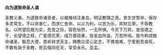 **向为道致命圣人诵**

圣教义勇、为道致命诸圣者，以被难倾注身血，明证教理之真。舍生世暂命，保存多灵常生，不以命害仁，而求仁舍命。以义为利，以苦为乐，弃财忘荣，不辱教名。以所望后报为实，危苦之际，容色怡然，一无所惧。今天下万邦，发信德之干，长望德之枝，广爱德花荣，成万善硕果，皆圣血所滋，万苦所培。我今称颂致命诸圣，毅忍大德，恳祈转求天主，赐教众坚心定志，不畏艰难，宁爱剧苦虐死，不敢有戾于圣教，死后偕同在天，享受永乐。亚孟。